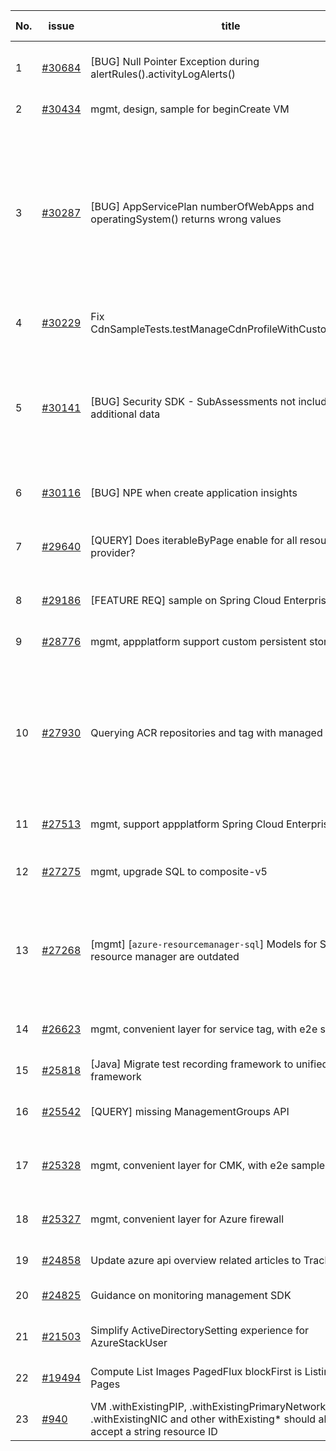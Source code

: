 | No. | issue | title | labels | assignees | bot advice | created date |
| ------ | ------ | ------ | ------ | ------ | ------ | :-----: |
|1|[#30684](https://github.com/Azure/azure-sdk-for-java/issues/30684)|[BUG] Null Pointer Exception during alertRules().activityLogAlerts()|bug, ARM, Mgmt, customer-reported|XiaofeiCao||2022-08-29|
|2|[#30434](https://github.com/Azure/azure-sdk-for-java/issues/30434)|mgmt, design, sample for beginCreate VM|Mgmt|XiaofeiCao||2022-08-12|
|3|[#30287](https://github.com/Azure/azure-sdk-for-java/issues/30287)|[BUG] AppServicePlan numberOfWebApps and operatingSystem() returns wrong values|question, App Services, Mgmt, customer-reported, Mgmt - Track 2, needs-team-attention, needs-author-feedback|weidongxu-microsoft, XiaofeiCao||2022-08-05|
|4|[#30229](https://github.com/Azure/azure-sdk-for-java/issues/30229)|Fix CdnSampleTests.testManageCdnProfileWithCustomDomain|Mgmt, test bug, Mgmt - Track 2|XiaofeiCao||2022-08-01|
|5|[#30141](https://github.com/Azure/azure-sdk-for-java/issues/30141)|[BUG] Security SDK - SubAssessments not includes additional data |question, Security, Service Attention, Mgmt, customer-reported, needs-team-attention|XiaofeiCao||2022-07-26|
|6|[#30116](https://github.com/Azure/azure-sdk-for-java/issues/30116)|[BUG] NPE when create application insights|Mgmt, Mgmt - Track 2|XiaofeiCao||2022-07-25|
|7|[#29640](https://github.com/Azure/azure-sdk-for-java/issues/29640)|[QUERY] Does iterableByPage enable for all resource provider?|question, ARM, Mgmt, customer-reported|XiaofeiCao|new comment|2022-06-24|
|8|[#29186](https://github.com/Azure/azure-sdk-for-java/issues/29186)|[FEATURE REQ] sample on Spring Cloud Enterprise Tier|Mgmt, Mgmt - Track 2|XiaofeiCao||2022-06-02|
|9|[#28776](https://github.com/Azure/azure-sdk-for-java/issues/28776)|mgmt, appplatform support custom persistent storage|Mgmt, Mgmt - Track 2|XiaofeiCao||2022-05-11|
|10|[#27930](https://github.com/Azure/azure-sdk-for-java/issues/27930)|Querying ACR repositories and tag with managed identity|question, Container Registry, Service Attention, Mgmt, customer-reported, needs-team-attention|weidongxu-microsoft||2022-03-29|
|11|[#27513](https://github.com/Azure/azure-sdk-for-java/issues/27513)|mgmt, support appplatform Spring Cloud Enterprise tier|Mgmt, Mgmt - Track 2|XiaofeiCao||2022-03-08|
|12|[#27275](https://github.com/Azure/azure-sdk-for-java/issues/27275)|mgmt, upgrade SQL to composite-v5|Mgmt, Mgmt - Track 2, planning|XiaofeiCao||2022-02-24|
|13|[#27268](https://github.com/Azure/azure-sdk-for-java/issues/27268)|[mgmt] [`azure-resourcemanager-sql`] Models for SQL resource manager are outdated|question, ARM, SQL, Mgmt, customer-reported, needs-team-attention|XiaofeiCao||2022-02-23|
|14|[#26623](https://github.com/Azure/azure-sdk-for-java/issues/26623)|mgmt, convenient layer for service tag, with e2e samples|Mgmt, Mgmt - Track 2, planning|XiaofeiCao||2022-01-21|
|15|[#25818](https://github.com/Azure/azure-sdk-for-java/issues/25818)|[Java] Migrate test recording framework to unified test framework|Mgmt, MQ|haolingdong-msft|new issue|2021-12-06|
|16|[#25542](https://github.com/Azure/azure-sdk-for-java/issues/25542)|[QUERY] missing ManagementGroups API|question, Mgmt, customer-reported|weidongxu-microsoft||2021-11-19|
|17|[#25328](https://github.com/Azure/azure-sdk-for-java/issues/25328)|mgmt, convenient layer for CMK, with e2e samples|Mgmt, Mgmt - Track 2, planning|XiaofeiCao||2021-11-11|
|18|[#25327](https://github.com/Azure/azure-sdk-for-java/issues/25327)|mgmt, convenient layer for Azure firewall|Mgmt, Mgmt - Track 2, planning|weidongxu-microsoft||2021-11-11|
|19|[#24858](https://github.com/Azure/azure-sdk-for-java/issues/24858)|Update azure api overview related articles to Track2|Mgmt|XiaofeiCao||2021-10-18|
|20|[#24825](https://github.com/Azure/azure-sdk-for-java/issues/24825)|Guidance on monitoring management SDK|Mgmt, Epic, planning|weidongxu-microsoft||2021-10-15|
|21|[#21503](https://github.com/Azure/azure-sdk-for-java/issues/21503)|Simplify ActiveDirectorySetting experience for AzureStackUser|Mgmt, Mgmt - Track 2|weidongxu-microsoft||2021-05-14|
|22|[#19494](https://github.com/Azure/azure-sdk-for-java/issues/19494)|Compute List Images PagedFlux blockFirst is Listing All Pages|bug, Compute, Mgmt|XiaofeiCao||2021-02-26|
|23|[#940](https://github.com/Azure/azure-sdk-for-java/issues/940)|VM .withExistingPIP, .withExistingPrimaryNetwork, .withExistingNIC and other withExisting* should also accept a string resource ID|Mgmt, feature-request|XiaofeiCao||2016-07-06|
